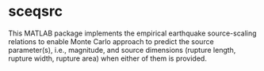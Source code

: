 # sceqsrc

This MATLAB package implements the empirical earthquake source-scaling relations to enable Monte Carlo approach 
to predict the source parameter(s), i.e., magnitude, and source dimensions (rupture length, rupture width, rupture area) 
when either of them is provided. 
